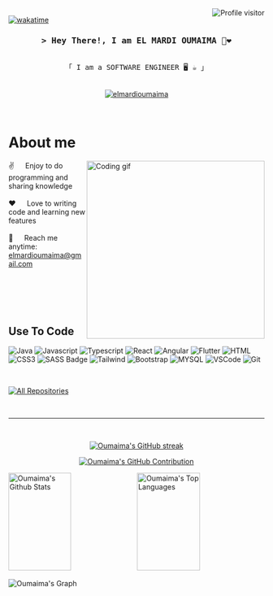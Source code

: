 <a href="https://komarev.com/ghpvc/?username=oumaimaelmardi">
  <img align="right" src="https://komarev.com/ghpvc/?username=oumaimaelmardi&label=Visitors&color=0e75b6&style=flat" alt="Profile visitor" />
</a>

[![wakatime](https://wakatime.com/badge/user/4358cff2-106e-4202-91b9-4ae0372ed111.svg)](https://wakatime.com/@4358cff2-106e-4202-91b9-4ae0372ed111)
<h3 align="center">
       <samp>&gt; Hey There!, I am
                <b>EL MARDI OUMAIMA 👋❤️
</b>
        </samp>
</h3>

<p align="center"> 
  <samp>
   <!-- <a href="https://www.google.com/search?q=Al+Siam">「 Google Me 」</a>-->
    <br>
    「 I am a SOFTWARE ENGINEER 🖥️ ☕ 」
    <br>
    <br>
  </samp>
</p>

<p align="center">

 <a href="https://www.linkedin.com/in/oumaima-el-mardi-1188a2209/" target="_blank">
  <img src="https://img.shields.io/badge/LinkedIn-0077B5?style=for-the-badge&logo=linkedin&logoColor=white" alt="elmardioumaima"/>
 </a>
 
</p>
<br />

<!-- About Section -->

# About me

<p>
 <img align="right" width="350" src="/assets/oumaima.png" alt="Coding gif" />
  
 ✌️ &emsp; Enjoy to do programming and sharing knowledge <br/><br/>
 ❤️ &emsp; Love to writing code and learning new features<br/><br/>
 📧 &emsp; Reach me anytime: elmardioumaima@gmail.com<br/><br/>

</p>

<br/>
<br/>
<br/>

## Use To Code

![Java](https://img.shields.io/badge/Java-ED8B00?style=for-the-badge&logo=openjdk&logoColor=white)
![Javascript](https://img.shields.io/badge/Javascript-F0DB4F?style=for-the-badge&labelColor=black&logo=javascript&logoColor=F0DB4F)
![Typescript](https://img.shields.io/badge/Typescript-007acc?style=for-the-badge&labelColor=black&logo=typescript&logoColor=007acc)
![React](https://img.shields.io/badge/-React-61DBFB?style=for-the-badge&labelColor=black&logo=react&logoColor=61DBFB)
![Angular](https://img.shields.io/badge/-Angular-DD0031?style=flat-square&logo=angular&logoColor=white)
![Flutter](https://img.shields.io/badge/Flutter-02569B?logo=flutter&logoColor=white)
![HTML](https://img.shields.io/badge/HTML5-E34F26?style=for-the-badge&logo=html5&logoColor=white)
![CSS3](https://img.shields.io/badge/CSS3-1572B6?style=for-the-badge&logo=css3&logoColor=white)
![SASS Badge](https://img.shields.io/badge/Sass-CC6699?style=for-the-badge&logo=sass&logoColor=white)
![Tailwind](https://img.shields.io/badge/Tailwind_CSS-092749?style=for-the-badge&logo=tailwindcss&logoColor=06B6D4&labelColor=000000)
![Bootstrap](https://img.shields.io/badge/Bootstrap-563D7C?style=for-the-badge&logo=bootstrap&logoColor=white)
![MYSQL](https://img.shields.io/badge/HTML5-E34F26?style=for-the-badge&logo=html5&logoColor=white)
![VSCode](https://img.shields.io/badge/Visual_Studio-0078d7?style=for-the-badge&logo=visual%20studio&logoColor=white)
![Git](https://img.shields.io/badge/Git-F05032?style=for-the-badge&logo=git&logoColor=white)

<br/>

<p align="left">
  <a href="https://github.com/oumaimaelmardi?tab=repositories" target="_blank"><img alt="All Repositories" title="All Repositories" src="https://img.shields.io/badge/-All%20Repos-2962FF?style=for-the-badge&logo=koding&logoColor=white"/></a>
</p>

<br/>
<hr/>
<br/>

<p align="center">
  <a href="https://github.com/oumaimaelmardi">
    <img src="https://streak-stats.demolab.com?user=oumaimaelmardi&theme=radical" alt="Oumaima's GitHub streak"/>
   
  </a>
</p>

<p align="center">
  <a href="https://github.com/oumaimaelmardi">
    <img src="https://github-profile-summary-cards.vercel.app/api/cards/profile-details?username=oumaimaelmardi&theme=radical" alt="Oumaima's GitHub Contribution"/>
  </a>
</p>

<a> 
    <a href="https://github.com/oumaimaelmardi"><img alt="Oumaima's Github Stats" src="https://denvercoder1-github-readme-stats.vercel.app/api?username=oumaimaelmardi&show_icons=true&count_private=true&theme=react&border_color=7F3FBF&bg_color=0D1117&title_color=F85D7F&icon_color=F8D866" height="192px" width="49.5%"/></a>
  <a href="https://github.com/alsiam"><img alt="Oumaima's Top Languages" src="https://denvercoder1-github-readme-stats.vercel.app/api/top-langs/?username=oumaimaelmardi&langs_count=8&layout=compact&theme=react&border_color=7F3FBF&bg_color=0D1117&title_color=F85D7F&icon_color=F8D866" height="192px" width="49.5%"/></a>
  <br/>
</a>

![Oumaima's Graph](https://github-readme-activity-graph.vercel.app/graph?username=oumaimaelmardi&custom_title=Oumaima's%20GitHub%20Activity%20Graph&bg_color=0D1117&color=7F3FBF&line=7F3FBF&point=7F3FBF&area_color=FFFFFF&title_color=FFFFFF&area=true)
